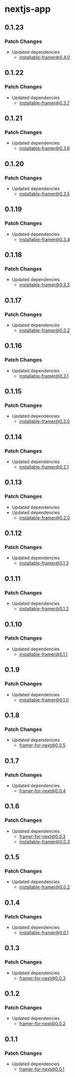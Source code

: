 # nextjs-app

## 0.1.23

### Patch Changes

-   Updated dependencies
    -   installable-framer@0.4.0

## 0.1.22

### Patch Changes

-   Updated dependencies
    -   installable-framer@0.3.7

## 0.1.21

### Patch Changes

-   Updated dependencies
    -   installable-framer@0.3.6

## 0.1.20

### Patch Changes

-   Updated dependencies
    -   installable-framer@0.3.5

## 0.1.19

### Patch Changes

-   Updated dependencies
    -   installable-framer@0.3.4

## 0.1.18

### Patch Changes

-   Updated dependencies
    -   installable-framer@0.3.3

## 0.1.17

### Patch Changes

-   Updated dependencies
    -   installable-framer@0.3.2

## 0.1.16

### Patch Changes

-   Updated dependencies
    -   installable-framer@0.3.1

## 0.1.15

### Patch Changes

-   Updated dependencies
    -   installable-framer@0.3.0

## 0.1.14

### Patch Changes

-   Updated dependencies
    -   installable-framer@0.2.1

## 0.1.13

### Patch Changes

-   Updated dependencies
-   Updated dependencies
    -   installable-framer@0.2.0

## 0.1.12

### Patch Changes

-   Updated dependencies
    -   installable-framer@0.1.3

## 0.1.11

### Patch Changes

-   Updated dependencies
    -   installable-framer@0.1.2

## 0.1.10

### Patch Changes

-   Updated dependencies
    -   installable-framer@0.1.1

## 0.1.9

### Patch Changes

-   Updated dependencies
    -   installable-framer@0.1.0

## 0.1.8

### Patch Changes

-   Updated dependencies
    -   framer-for-next@0.0.5

## 0.1.7

### Patch Changes

-   Updated dependencies
    -   framer-for-next@0.0.4

## 0.1.6

### Patch Changes

-   Updated dependencies
    -   framer-for-next@0.0.3
    -   installable-framer@0.0.3

## 0.1.5

### Patch Changes

-   Updated dependencies
    -   installable-framer@0.0.2

## 0.1.4

### Patch Changes

-   Updated dependencies
    -   installable-framer@0.0.1

## 0.1.3

### Patch Changes

-   Updated dependencies
    -   framer-for-next@0.0.3

## 0.1.2

### Patch Changes

-   Updated dependencies
    -   framer-for-next@0.0.2

## 0.1.1

### Patch Changes

-   Updated dependencies
    -   framer-for-next@0.0.1
